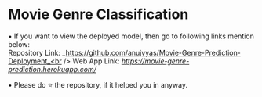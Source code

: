 # Movie Genre Classification

• If you want to view the deployed model, then go to following links mention below:<br />
Repository Link: _https://github.com/anujvyas/Movie-Genre-Prediction-Deployment_<br />
Web App Link: _https://movie-genre-prediction.herokuapp.com/_

• Please do ⭐ the repository, if it helped you in anyway.
